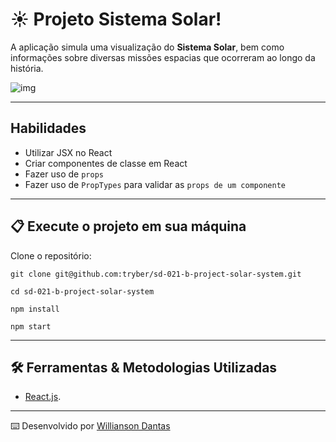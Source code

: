 # :sunny: Projeto Sistema Solar!

A aplicação simula uma visualização do **Sistema Solar**, bem como informações sobre diversas missões espacias que ocorreram ao longo da história.

![img](https://g3i5r4x7.rocketcdn.me/wp-content/uploads/2020/10/sistema-solar-origem-composicao-principais-astros-e-caracteristicas-1.jpg)

-----

## Habilidades

  - Utilizar JSX no React
  - Criar componentes de classe em React
  - Fazer uso de `props`
  - Fazer uso de `PropTypes` para validar as `props de um componente`

-----

## 📋 Execute o projeto em sua máquina

Clone o repositório:

```
git clone git@github.com:tryber/sd-021-b-project-solar-system.git
```

```
cd sd-021-b-project-solar-system
```
```
npm install
```
```
npm start
```

-----

## 🛠️ Ferramentas & Metodologias Utilizadas

  - [React.js](https://reactjs.org/docs/getting-started.html).

-----

⌨️ Desenvolvido por [Willianson Dantas](https://www.linkedin.com/in/willianson-dantas/)

<!-- 
-->
